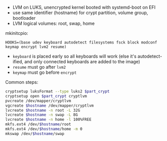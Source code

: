   * LVM on LUKS, unencrypted kernel booted with systemd-boot on EFI
  * use same identifier (hostname) for crypt partition, volume group, bootloader
  * LVM logical volumes: root, swap, home

mkinitcpio:

    HOOKS=(base udev keyboard autodetect filesystems fsck block modconf keymap encrypt lvm2 resume)

  * `keyboard` is placed early so all keyboards will work (else it's
    autodetect-ified, and only connected keyboards are added to the image)
  * `resume` must go after `lvm2`
  * `keymap` must go before `encrypt` 

Common steps:

```bash
cryptsetup luksFormat --type luks2 $part_crypt
cryptsetup open $part_crypt cryptlvm
pvcreate /dev/mapper/cryptlvm
vgcreate $hostname /dev/mapper/cryptlvm
lvcreate $hostname -n root -L 32G
lvcreate $hostname -n swap -L 8G
lvcreate $hostname -n home -l 100%FREE
mkfs.ext4 /dev/$hostname/root
mkfs.ext4 /dev/$hostname/home -m 0
mkswap /dev/$hostname/swap
```
